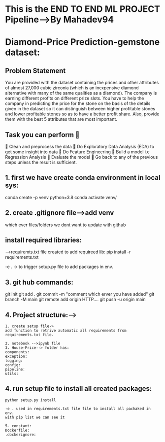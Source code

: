 # This is the END TO END ML PROJECT Pipeline-->By Mahadev94
# Diamond-Price Prediction-gemstone dataset:
## Problem Statement
 You are provided with the dataset containing the prices and other attributes of almost 27,000 cubic zirconia (which is an inexpensive diamond alternative with many of the same qualities as a diamond). The company is earning different profits on different prize slots. You have to help the company in predicting the price for the stone on the basis of the details given in the dataset so it can distinguish between higher profitable stones and lower profitable stones so as to have a better profit share. Also, provide them with the best 5 attributes that are most important.

## Task you can perform 📝
📌 Clean and preprocess the data
📌 Do Exploratory Data Analysis (EDA) to get some insight into data
📌 Do Feature Engineering
📌 Build a model i.e Regression Analysis
📌 Evaluate the model
📌 Go back to any of the previous steps unless the result is sufficient.

## 1. first we have create conda environment in local sys:
conda create -p venv python=3.8
conda activate venv/

## 2. create .gitignore file-->add venv 
 which ever files/folders we dont want to update with github

## install required libraries:

-->requiremts.txt file created to add requireed lib:
pip install -r requirements.txt

-e . -> to trigger setup.py file to add packages in env.


## 3. git hub commands:
 git init
 git add .
 git commit -m "comment which erver you have added"
 git branch -M main
 git remote add origin HTTP....
 git push -u origin main

 ## 4. Project structure:-->
    1. create setup file->
    add function to retrive automatic all requirements from requirements.txt file.
    
    2. notebook -->ipynb file
    3. House-Price--> folder has:
    components:
    exception:
    logging:
    config:
    pipeline:
    utils:
     
## 4. run setup file to install all created packages:
    python setup.py install

    -e . used in requirements.txt file file to install all pachaked in env.
    with pip list we can see it

    5. constant:
    Dockerfile:
    .dockerignore:

